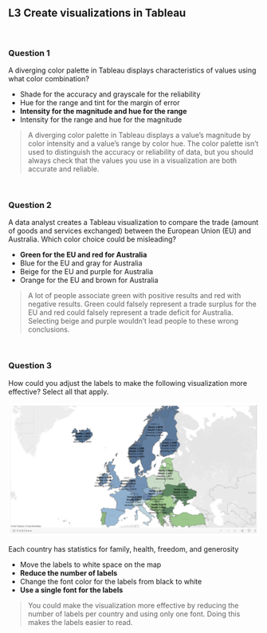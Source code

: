 ## L3 Create visualizations in Tableau

&nbsp;

### Question 1

A diverging color palette in Tableau displays characteristics of values using what color combination?

* Shade for the accuracy and grayscale for the reliability
* Hue for the range and tint for the margin of error 
* **Intensity for the magnitude and hue for the range**
* Intensity for the range and hue for the magnitude

> A diverging color palette in Tableau displays a value’s magnitude by color intensity and a value’s range by color hue. The color palette isn’t used to distinguish the accuracy or reliability of data, but you should always check that the values you use in a visualization are both accurate and reliable. 

&nbsp;

### Question 2

A data analyst creates a Tableau visualization to compare the trade (amount of goods and services exchanged) between the European Union (EU) and Australia. Which color choice could be misleading? 

* **Green for the EU and red for Australia**
* Blue for the EU and gray for Australia
* Beige for the EU and purple for Australia
* Orange for the EU and brown for Australia

> A lot of people associate green with positive results and red with negative results. Green could falsely represent a trade surplus for the EU and red could falsely represent a trade deficit for Australia. Selecting beige and purple wouldn’t lead people to these wrong conclusions.

&nbsp;

### Question 3

How could you adjust the labels to make the following visualization more effective? Select all that apply.

![img](img/europe.png)

Each country has statistics for family, health, freedom, and generosity

* Move the labels to white space on the map
* **Reduce the number of labels**
* Change the font color for the labels from black to white
* **Use a single font for the labels**

> You could make the visualization more effective by reducing the number of labels per country and using only one font. Doing this makes the labels easier to read.

